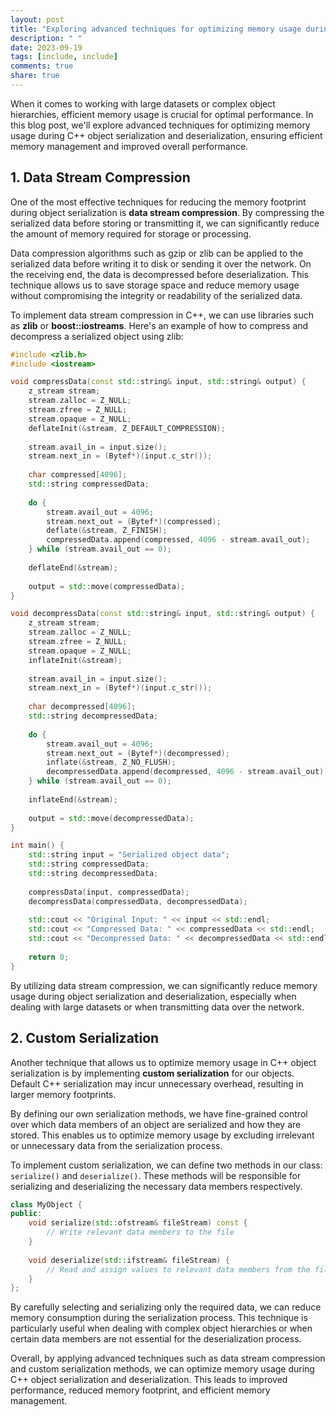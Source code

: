 ```yaml
---
layout: post
title: "Exploring advanced techniques for optimizing memory usage during C++ object serialization and deserialization"
description: " "
date: 2023-09-19
tags: [include, include]
comments: true
share: true
---
```


When it comes to working with large datasets or complex object hierarchies, efficient memory usage is crucial for optimal performance. In this blog post, we'll explore advanced techniques for optimizing memory usage during C++ object serialization and deserialization, ensuring efficient memory management and improved overall performance.

## 1. Data Stream Compression

One of the most effective techniques for reducing the memory footprint during object serialization is **data stream compression**. By compressing the serialized data before storing or transmitting it, we can significantly reduce the amount of memory required for storage or processing.

Data compression algorithms such as gzip or zlib can be applied to the serialized data before writing it to disk or sending it over the network. On the receiving end, the data is decompressed before deserialization. This technique allows us to save storage space and reduce memory usage without compromising the integrity or readability of the serialized data.

To implement data stream compression in C++, we can use libraries such as **zlib** or **boost::iostreams**. Here's an example of how to compress and decompress a serialized object using zlib:

```cpp
#include <zlib.h>
#include <iostream>

void compressData(const std::string& input, std::string& output) {
    z_stream stream;
    stream.zalloc = Z_NULL;
    stream.zfree = Z_NULL;
    stream.opaque = Z_NULL;
    deflateInit(&stream, Z_DEFAULT_COMPRESSION);
    
    stream.avail_in = input.size();
    stream.next_in = (Bytef*)(input.c_str());
    
    char compressed[4096];
    std::string compressedData;
    
    do {
        stream.avail_out = 4096;
        stream.next_out = (Bytef*)(compressed);
        deflate(&stream, Z_FINISH);
        compressedData.append(compressed, 4096 - stream.avail_out);
    } while (stream.avail_out == 0);
    
    deflateEnd(&stream);
    
    output = std::move(compressedData);
}

void decompressData(const std::string& input, std::string& output) {
    z_stream stream;
    stream.zalloc = Z_NULL;
    stream.zfree = Z_NULL;
    stream.opaque = Z_NULL;
    inflateInit(&stream);
    
    stream.avail_in = input.size();
    stream.next_in = (Bytef*)(input.c_str());
    
    char decompressed[4096];
    std::string decompressedData;
    
    do {
        stream.avail_out = 4096;
        stream.next_out = (Bytef*)(decompressed);
        inflate(&stream, Z_NO_FLUSH);
        decompressedData.append(decompressed, 4096 - stream.avail_out);
    } while (stream.avail_out == 0);
    
    inflateEnd(&stream);
    
    output = std::move(decompressedData);
}

int main() {
    std::string input = "Serialized object data";
    std::string compressedData;
    std::string decompressedData;
    
    compressData(input, compressedData);
    decompressData(compressedData, decompressedData);
    
    std::cout << "Original Input: " << input << std::endl;
    std::cout << "Compressed Data: " << compressedData << std::endl;
    std::cout << "Decompressed Data: " << decompressedData << std::endl;
    
    return 0;
}
```

By utilizing data stream compression, we can significantly reduce memory usage during object serialization and deserialization, especially when dealing with large datasets or when transmitting data over the network.

## 2. Custom Serialization

Another technique that allows us to optimize memory usage in C++ object serialization is by implementing **custom serialization** for our objects. Default C++ serialization may incur unnecessary overhead, resulting in larger memory footprints.

By defining our own serialization methods, we have fine-grained control over which data members of an object are serialized and how they are stored. This enables us to optimize memory usage by excluding irrelevant or unnecessary data from the serialization process.

To implement custom serialization, we can define two methods in our class: `serialize()` and `deserialize()`. These methods will be responsible for serializing and deserializing the necessary data members respectively.

```cpp
class MyObject {
public:
    void serialize(std::ofstream& fileStream) const {
        // Write relevant data members to the file
    }
    
    void deserialize(std::ifstream& fileStream) {
        // Read and assign values to relevant data members from the file
    }
};
```

By carefully selecting and serializing only the required data, we can reduce memory consumption during the serialization process. This technique is particularly useful when dealing with complex object hierarchies or when certain data members are not essential for the deserialization process.

Overall, by applying advanced techniques such as data stream compression and custom serialization methods, we can optimize memory usage during C++ object serialization and deserialization. This leads to improved performance, reduced memory footprint, and efficient memory management.